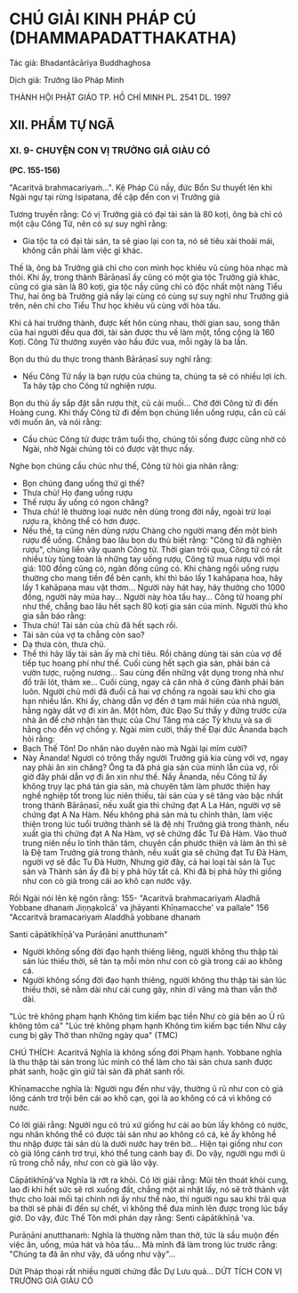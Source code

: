 # CHÚ GIẢI KINH PHÁP CÚ (DHAMMAPADATTHAKATHA)

Tác giả: Bhadantācāriya Buddhaghosa

Dịch giả: Trưởng lão Pháp Minh

THÀNH HỘI PHẬT GIÁO TP. HỒ CHÍ MINH
PL. 2541 DL. 1997

## XII. PHẨM TỰ NGÃ

### XI. 9- CHUYỆN CON VỊ TRƯỞNG GIẢ GIÀU CÓ

**(PC. 155-156)**

"Acaritvā brahmacariyaṁ...".
Kệ Pháp Cú nầy, đức Bổn Sư thuyết lên khi Ngài ngự tại rừng Isipatana, đề cập đến con vị
Trưởng giả

Tương truyền rằng: Có vị Trưởng giả có đại tài sản là 80 koṭi, ông bà chỉ có một cậu Công Tử, nên có sự suy nghĩ rằng:

- Gia tộc ta có đại tài sản, ta sẽ giao lại con ta, nó sẽ tiêu xài thoải mái, không cần phải làm việc gì khác.

Thế là, ông bà Trưởng giả chỉ cho con mình học khiêu vũ cùng hòa nhạc mà thôi. Khi ấy, trong thành Bārāṇasī ấy cũng có một gia tộc Trưởng giả khác, cũng có gia sản là 80 koṭi, gia tộc nầy cũng chỉ có độc nhất một nàng Tiểu Thư, hai ông bà Trưởng giả nầy lại cùng có cùng sự suy nghĩ như
Trưởng giả trên, nên chỉ cho Tiểu Thư học khiêu vũ cùng với hòa tấu.

Khi cả hai trưởng thành, được kết hôn cùng nhau, thời gian sau, song thân của hai người đều qua đời, tài sản được thu về làm một, tổng cộng là 160 Koṭi. Công Tử thường xuyên vào hầu đức vua, mỗi ngày là ba lần.

Bọn du thủ du thực trong thành Bārāṇasī suy nghĩ rằng:

- Nếu Công Tử nầy là bạn rượu của chúng ta, chúng ta sẽ có nhiều lợi ích. Ta hãy tập cho Công tử nghiện rượu.

Bọn du thủ ấy sắp đặt sẳn rượu thịt, củ cải muối... Chờ đời Công tử đi đến Hoàng cung. Khi thấy Công tử đi đếm bọn chúng liền uống rượu, cắn củ cái với muốn ăn, và nói rằng:

- Cầu chúc Công tử được trăm tuổi thọ, chúng tôi sống được cũng nhờ có Ngài, nhờ Ngài chúng tôi có được vật thực nầy.

Nghe bọn chúng cầu chúc như thế, Công tử hỏi gia nhân rằng:

- Bọn chúng đang uống thứ gì thế?
- Thưa chủ! Họ đang uống rượu
- Thế rượu ấy uống có ngon chăng?
- Thưa chủ! lẽ thường loại nước nên dùng trong đời nầy, ngoài trừ loại rượu ra, không thể có hơn được.
- Nếu thế, ta cũng nên dùng rượu
  Chàng cho người mang đến một bình rượu để uống. Chẳng bao lâu bọn du thủ biết rằng: "Công tử đã nghiện rượu", chúng liền vây quanh Công tử. Thời gian trôi qua, Công tử có rất nhiều tùy tùng toàn là những tay uống rượu, Công tử mua rượu với mọi giá: 100 đồng cũng có, ngàn đồng cũng có.
  Khi chàng ngồi uống rượu thường cho mang tiền để bên cạnh, khi thì bảo lấy 1 kahāpaṇa hoa, hãy lấy 1 kahāpaṇa mau vật thơm... Người này hát hay, hãy thưởng cho 1000 đồng, người này múa hay...
  Người này hòa tấu hay... Công tử hoang phí như thế, chẳng bao lâu hết sạch 80 koṭi gia sản của mình. Người thủ kho gia sẳn báo rằng:
- Thưa chủ! Tài sản của chủ đã hết sạch rồi.
- Tài sản của vợ ta chẳng còn sao?
- Dạ thưa còn, thưa chủ.
- Thế thì hãy lấy tài sản ấy mà chi tiêu.
  Rồi chàng dùng tài sản của vợ để tiếp tục hoang phí như thế. Cuối cùng hết sạch gia sản, phải bán cả vườn tược, ruộng nương... Sau cùng đến những vật dụng trong nhà như đồ trãi lót, thảm xe...
  Cuối cùng, ngay cả căn nhà ở cũng đành phải bán luôn. Người chủ mới đã đuổi cả hai vợ chồng ra ngoài sau khi cho gia hạn nhiều lần. Khi ấy, chàng dẫn vợ đến ở tạm mái hiên của nhà người, hằng ngày dắt vợ đi xin ăn. Một hôm, đức Đạo Sư thấy y đứng trước cửa nhà ăn để chờ nhận tàn thực của
  Chư Tăng mà các Tỳ khưu và sa di hằng cho đến vợ chồng y. Ngài mỉm cười, thấy thế Đại đức Ānanda bạch hỏi rằng:
- Bạch Thế Tôn! Do nhân nào duyên nào mà Ngài lại mỉm cười?
- Này Ānanda! Ngươi có trông thấy người Trưởng giả kia cùng với vợ, ngay nay phải ăn xin chăng? Ông ta đã phá gia sản của mình lẫn của vợ, rồi giờ đây phải dẫn vợ đi ăn xin như thế. Nầy Ānanda, nếu Công tử ấy không trụy lạc phá tán gia sản, mà chuyên tâm làm phước thiện hay nghề nghiệp tốt trong lúc niên thiếu, tài sản của y sẽ tăng vào bậc nhất trong thành Bārāṇasī, nếu xuất gia thì chứng đạt A La Hán, người vợ sẽ chứng đạt A Na Hàm. Nếu không phá sản mà tu chỉnh thân, làm việc thiện trong lúc tuổi trưởng thành sẽ là đệ nhị Trưởng giả trong thành, nếu xuất gia thì chứng đạt
  A Na Hàm, vợ sẽ chứng đắc Tư Đà Hàm. Vào thuở trung niên nếu lo tỉnh thân tâm, chuyên cần phước thiện và làm ăn thì sẽ là Đệ tam Trưởng giả trong thành, nếu xuất gia sẽ chứng đạt Tư Đà Hàm, người vợ sẽ đắc Tu Đà Hườn, Nhưng giờ đây, cả hai loại tài sản là Tục sản và Thành sản ấy đã bị y phá hũy tất cả. Khi đã bị phá hũy thì giống như con cò già trong cái ao khô cạn nước vậy.

Rồi Ngài nói lên kệ ngôn rằng: 155- "Acaritvā brahmacariyaṁ
Aladhā Yobbane dhanaṁ
Jiṇṇạkoĩcā' va jhāyanti
Khīṇamacche' va pallale" 156 "Accaritvā bramacariyaṁ
Aladdhā yobbane dhanaṁ

Santi cāpātikhīṇā'va
Purāṇāni anutthunaṁ"

- Người không sống đời đạo hạnh thiêng liêng, người không thu thập tài sản lúc thiếu thời, sẽ tàn tạ mỗi mòn như con cò già trong cái ao không cá.
- Người không sống đời đạo hạnh thiêng, người không thu thập tài sản lúc thiếu thời, sẽ nằm dài như cái cung gãy, nhìn dĩ vãng mà than vắn thở dài.

"Lúc trẻ không phạm hạnh
Không tìm kiếm bạc tiền
Như cò già bên ao Ủ rũ không tôm cá" "Lúc trẻ không phạm hạnh
Không tìm kiếm bạc tiền
Như cây cung bị gãy
Thở than những ngày qua" (TMC)

CHÚ THÍCH:
Acaritvā Nghĩa là không sống đời Phạm hạnh.
Yobbane nghĩa là thu thập tài sản trong lúc mình có thể làm cho tài sản chưa sanh được phát sanh, hoặc gìn giữ tài sản đã phát sanh rồi.

Khīṇamacche nghĩa là: Người ngu đến như vậy, thường ũ rũ như con cò già lông cánh trơ trội bên cái ao khô cạn, gọi là ao không có cá vì không có nước.

Có lời giải rằng: Người ngu có trú xứ giống hư cái ao bùn lầy không có nước, ngu nhân không thể có được tài sản như ao không có cá, kẻ ấy không hề thu nhập được tài sản dù là dưới nước hay trên bờ... Hiện tại giống như con cò già lông cánh trơ trụi, khó thể tung cánh bay đi. Do vậy, người ngu mới ũ rũ trong chỗ nầy, như con cò già lão vậy.

Cāpātikhīṇā'va Nghĩa là rớt ra khỏi. Có lời giải rằng: Mũi tên thoát khỏi cung, lao đi khi hết sức sẽ rơi xuống đất, chẳng một ai nhặt lấy, nó sẽ trở thành vật thực cho loài mối tại chính nơi ấy như thế nào, thì người ngu sau khi trãi qua ba thời sẽ phải đi đến sự chết, vì không thể đưa mình lên được trong lúc bấy giờ. Do vậy, đức Thế Tôn mới phán dạy rằng: Senti cāpātikhīṇā 'va.

Purāṇāni anutthanaṁ: Nghĩa là thường nằm than thở, tức là sầu muộn đến việc ăn, uống, múa hát và hòa tấu... Mà mình đã làm trong lúc trước rằng: "Chúng ta đã ăn như vậy, đã uống như vậy"...

Dứt Pháp thoại rất nhiều người chứng đắc Dự Lưu quả...
DỨT TÍCH CON VỊ TRƯỞNG GIẢ GIÀU CÓ
